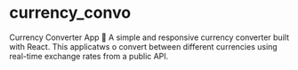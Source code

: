 # currency_convo
Currency Converter App 💱 A simple and responsive currency converter built with React. This applicatws o convert between different currencies using real-time exchange rates from a public API.  
